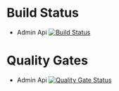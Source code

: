 
# Build Status


- Admin Api [![Build Status](https://dev.azure.com/intuitive-systems/Intuitive/_apis/build/status/iVectorOne%20Admin%20Api?branchName=main)](https://dev.azure.com/intuitive-systems/Intuitive/_build/latest?definitionId=9&branchName=main)


# Quality Gates

- Admin Api [![Quality Gate Status](https://sonarcloud.io/api/project_badges/measure?project=Intuitive_iVectorOne_Admin_Api&metric=alert_status&token=d27f133d04f366bbc0382631b7b69f7958b54089)](https://sonarcloud.io/summary/new_code?id=Intuitive_iVectorOne_Admin_Api)